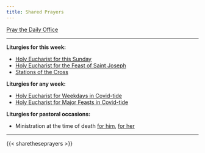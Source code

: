 ```yaml
---
title: Shared Prayers
---
```


[Pray the Daily Office](daily/)

-------------

**Liturgies for this week:**

- [Holy Eucharist for this Sunday](archive/he-current)
- [Holy Eucharist for the Feast of Saint Joseph](archive/2021/he-covid-joseph)
- [Stations of the Cross](seasons/lent/stationscross)

**Liturgies for any week:**
- [Holy Eucharist for Weekdays in Covid-tide](archive/he-covid-weekday)
- [Holy Eucharist for Major Feasts in Covid-tide](archive/he-covid-feasts)

**Liturgies for pastoral occasions:**
- Ministration at the time of death [for him](archive/occasions/atdeath-m), [for her](archive/occasions/atdeath-f)
------------

{{< sharetheseprayers >}}

